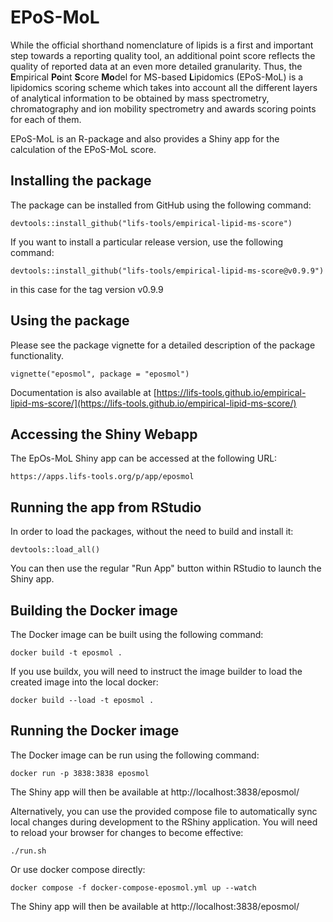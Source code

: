 # EPoS-MoL

While the official shorthand nomenclature of lipids is a first and important step towards a reporting quality tool, an additional point score reflects the quality of reported data at an even more detailed granularity. Thus, the **E**mpirical **Po**int **S**core **Mo**del for MS-based **L**ipidomics (EPoS-MoL) is a lipidomics scoring scheme which takes into account all the different layers of analytical information to be obtained by mass spectrometry, chromatography and ion mobility spectrometry and awards scoring points for each of them.

EPoS-MoL is an R-package and also provides a Shiny app for the calculation of the EPoS-MoL score.

## Installing the package

The package can be installed from GitHub using the following command:

```devtools::install_github("lifs-tools/empirical-lipid-ms-score")```

If you want to install a particular release version, use the following command:

```devtools::install_github("lifs-tools/empirical-lipid-ms-score@v0.9.9")```

in this case for the tag version v0.9.9

## Using the package

Please see the package vignette for a detailed description of the package functionality.

```vignette("eposmol", package = "eposmol")```

Documentation is also available at [https://lifs-tools.github.io/empirical-lipid-ms-score/](https://lifs-tools.github.io/empirical-lipid-ms-score/)

## Accessing the Shiny Webapp

The EpOs-MoL Shiny app can be accessed at the following URL:

```https://apps.lifs-tools.org/p/app/eposmol```

## Running the app from RStudio

In order to load the packages, without the need to build and install it:

```
devtools::load_all()
```

You can then use the regular "Run App" button within RStudio to launch the Shiny app.

## Building the Docker image

The Docker image can be built using the following command:

```docker build -t eposmol .```

If you use buildx, you will need to instruct the image builder to load the created image into the local docker:

```docker build --load -t eposmol .```

## Running the Docker image

The Docker image can be run using the following command:

```docker run -p 3838:3838 eposmol```

The Shiny app will then be available at http://localhost:3838/eposmol/

Alternatively, you can use the provided compose file to automatically sync local changes during development to the RShiny application. You will need to reload your browser for changes to become effective:

```./run.sh```

Or use docker compose directly:

```docker compose -f docker-compose-eposmol.yml up --watch```

The Shiny app will then be available at http://localhost:3838/eposmol/
